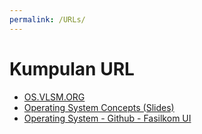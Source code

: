 ```yaml
---
permalink: /URLs/
---
```


# Kumpulan URL

* [OS.VLSM.ORG](https://os.vlsm.org/)
* [Operating System Concepts (Slides)](https://www.os-book.com/OS10/slide-dir/)
* [Operating System - Github - Fasilkom UI](https://github.com/UI-FASILKOM-OS/)